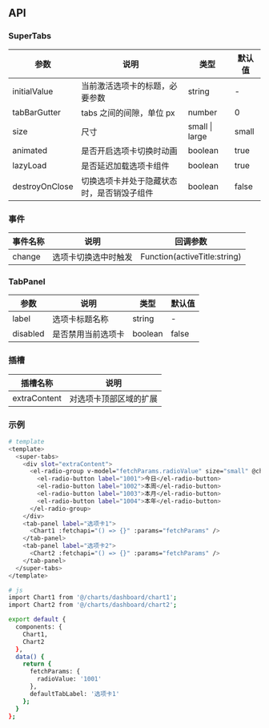 ## API

### SuperTabs

| 参数           | 说明                                       | 类型           | 默认值 |
| -------------- | ------------------------------------------ | -------------- | ------ |
| initialValue   | 当前激活选项卡的标题，必要参数             | string         | -      |
| tabBarGutter   | tabs 之间的间隙，单位 px                   | number         | 0      |
| size           | 尺寸                                       | small \| large | small  |
| animated       | 是否开启选项卡切换时动画                   | boolean        | true   |
| lazyLoad       | 是否延迟加载选项卡组件                     | boolean        | true   |
| destroyOnClose | 切换选项卡并处于隐藏状态时，是否销毁子组件 | boolean        | false  |

### 事件

| 事件名称 | 说明                 | 回调参数                     |
| -------- | -------------------- | ---------------------------- |
| change   | 选项卡切换选中时触发 | Function(activeTitle:string) |

### TabPanel

| 参数     | 说明               | 类型    | 默认值 |
| -------- | ------------------ | ------- | ------ |
| label    | 选项卡标题名称     | string  | -      |
| disabled | 是否禁用当前选项卡 | boolean | false  |

### 插槽

| 插槽名称     | 说明                   |
| ------------ | ---------------------- |
| extraContent | 对选项卡顶部区域的扩展 |

### 示例

```bash
# template
<template>
  <super-tabs>
    <div slot="extraContent">
      <el-radio-group v-model="fetchParams.radioValue" size="small" @change="changeHandle">
        <el-radio-button label="1001">今日</el-radio-button>
        <el-radio-button label="1002">本周</el-radio-button>
        <el-radio-button label="1003">本月</el-radio-button>
        <el-radio-button label="1004">本年</el-radio-button>
      </el-radio-group>
    </div>
    <tab-panel label="选项卡1">
      <Chart1 :fetchapi="() => {}" :params="fetchParams" />
    </tab-panel>
    <tab-panel label="选项卡2">
      <Chart2 :fetchapi="() => {}" :params="fetchParams" />
    </tab-panel>
  </super-tabs>
</template>

# js
import Chart1 from '@/charts/dashboard/chart1';
import Chart2 from '@/charts/dashboard/chart2';

export default {
  components: {
    Chart1,
    Chart2
  },
  data() {
    return {
      fetchParams: {
        radioValue: '1001'
      },
      defaultTabLabel: '选项卡1'
    };
  }
};
```
